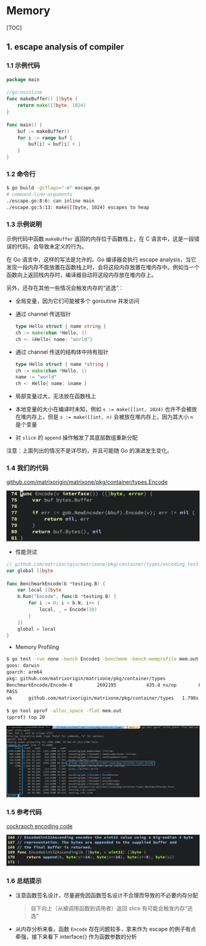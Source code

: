 # Memory

[TOC]

## 1. escape analysis of compiler

### 1.1 示例代码

```go
package main

//go:noinline
func makeBuffer() []byte {
    return make([]byte, 1024)
}

func main() {
    buf := makeBuffer()
    for i := range buf {
        buf[i] = buf[i] + 1
    }
}
```

### 1.2 命令行

```bash
$ go build -gcflags="-m" escape.go
# command-line-arguments
./escape.go:8:6: can inline main
./escape.go:5:13: make([]byte, 1024) escapes to heap
```

### 1.3 示例说明

示例代码中函数 `makeBuffer` 返回的内存位于函数栈上，在 C 语言中，这是一段错误的代码，会导致未定义的行为。

在 Go 语言中，这样的写法是允许的。Go 编译器会执行 escape analysis，当它发现一段内存不能放置在函数栈上时，会将这段内存放置在堆内存中。例如当一个函数向上返回栈内存时，编译器自动将这段内存放在堆内存上。

另外，还存在其他一些情况会触发内存的“逃逸”：

- 全局变量，因为它们可能被多个 goroutine 并发访问

- 通过 channel 传送指针

  ```go
  type Hello struct { name string }
  ch := make(chan *Hello, 1)
  ch <- &Hello{ name: "world"}
  ```

- 通过 channel 传送的结构体中持有指针

  ```go
  type Hello struct { name *string }
  ch := make(chan *Hello, 1)
  name := "world"
  ch <- Hello{ name: &name }
  ```

- 局部变量过大，无法放在函数栈上

- 本地变量的大小在编译时未知，例如 `s := make([]int, 1024)` 也许不会被放在堆内存上，但是 `s := make([]int, n)` 会被放在堆内存上，因为其大小 `n` 是个变量

- 对 `slice` 的 `append` 操作触发了其底层数组重新分配

注意：上面列出的情况不是详尽的，并且可能随 Go 的演进发生变化。

### 1.4 我们的代码

[github.com/matrixorigin/matrixone/pkg/container/types.Encode](https://github.com/matrixorigin/matrixone/blob/5c7ea0b214d824bad7bbf030a8403dd5a3b9e748/pkg/container/types/encoding.go#L74)

![image-20230204162926515](../../docs/image-20230204162926515.png)

- 性能测试

```go
// github.com/matrixorigin/matrixone/pkg/container/types/encoding_test.go
var global []byte

func BenchmarkEncode(b *testing.B) {
	var local []byte
	b.Run("Encode", func(b *testing.B) {
		for i := 0; i < b.N; i++ {
			local, _ = Encode(10)
		}
	})
	global = local
}
```

- Memory Profiling

```bash
$ go test -run none -bench Encode$ -benchmem -bench-memprofile mem.out
goos: darwin
goarch: arm64
pkg: github.com/matrixorigin/matrixone/pkg/container/types
BenchmarkEncode/Encode-8         2692195           435.4 ns/op        816 B/op         11 allocs/op
PASS
ok      github.com/matrixorigin/matrixone/pkg/container/types   1.798s

$ go tool pprof -alloc_space -flat mem.out
(pprof) top 20
```

![image-20230204162807782](../../docs/image-20230204162807782.png)

### 1.5 参考代码

[cockraoch encoding code](https://github.com/cockroachdb/cockroach/blob/5fbcd8a8deac0205c7df38e340c1eb9692854383/pkg/util/encoding/encoding.go#L180)

![image-20230204170538427](../../docs/image-20230204170538427.png)

### 1.6 总结提示

- 注意函数签名设计，尽量避免因函数签名设计不合理而导致的不必要内存分配

  > 自下向上（从被调用函数到调用者）返回 slice 有可能会触发内存“逃逸”

- 从内存分析来看，函数 `Encode` 存在问题较多，拿来作为 escape 的例子有点牵强，接下来看下 interface{} 作为函数参数的分析

